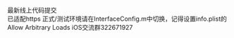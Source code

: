 最新线上代码提交  
已适配https 
正式/测试环境请在InterfaceConfig.m中切换，记得设置info.plist的Allow Arbitrary Loads
iOS交流群322671927 
